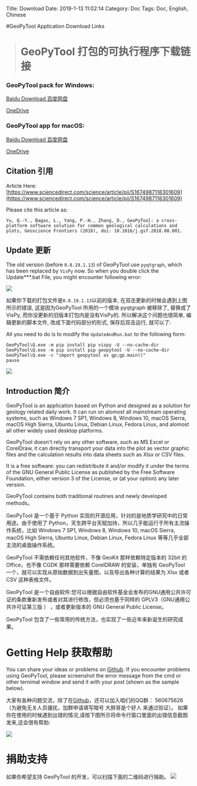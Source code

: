 Title: Download
Date: 2019-1-13 11:02:14
Category: Doc
Tags: Doc, English, Chinese

#GeoPyTool Application Download Links
># GeoPyTool 打包的可执行程序下载链接


### GeoPyTool pack for Windows:
[Baidu Download 百度网盘](https://pan.baidu.com/s/1orrXwPam_nS7WvdWhDOtiw)

[OneDrive](https://1drv.ms/u/s!AnIw_Lqr4g5tgTG4UU04d2IbBdGh)




### GeoPyTool app for macOS:
[Baidu Download 百度网盘](https://pan.baidu.com/s/18sgEQlGVUVX-Ko86DoxPHw)

[OneDrive](https://1drv.ms/u/s!AnIw_Lqr4g5tgTILXh-J2igEU1Nh)



## Citation 引用

Article Here: [https://www.sciencedirect.com/science/article/pii/S1674987118301609](https://www.sciencedirect.com/science/article/pii/S1674987118301609)

Please cite this article as:

`Yu, Q.-Y., Bagas, L., Yang, P.-H., Zhang, D., GeoPyTool: a cross-platform software solution for common geological calculations and plots, Geoscience Frontiers (2018), doi: 10.1016/j.gsf.2018.08.001.`


## Update 更新

The old version (before `0.8.19.1.13`) of GeoPyTool use `pyqtgraph`, which has been replaced by `VisPy` now.
So when you double click the Update***.bat File, you might encounter following error:

![](https://raw.githubusercontent.com/GeoPyTool/GeoPyTool/master/img/UpdateProblem.png)

如果你下载的打包文件是`0.8.19.1.13`以前的版本, 在双击更新的时候会遇到上图所示的错误, 这是因为GeoPyTool 所用的一个模块 pyqtgraph 被移除了, 替换成了 VisPy, 而你没更新的旧版本打包内是没有VisPy的.
所以解决这个问题也很简单, 编辑更新的脚本文件, 改成下面代码部分的形式, 保存后双击运行, 就可以了:

All you need to do is to modify the `UpdateAndRun.bat` to the following form:

```
GeoPyTool\Q.exe -m pip install pip vispy -U --no-cache-dir
GeoPyTool\Q.exe -m pip install pip geopytool -U --no-cache-dir
GeoPyTool\Q.exe -c "import geopytool as gp;gp.main()"
pause
```


![](https://raw.githubusercontent.com/GeoPyTool/GeoPyTool/master/img/FixTheVispy.png)

## Introduction 简介


GeoPyTool is an application based on Python and designed as a solution for geology related daily work. It can run on alomost all mainstream operating systems, such as Windows 7 SP1, Windows 8, Windows 10, macOS Sierra, macOS High Sierra, Ubuntu Linux, Debian Linux, Fedora Linux, and alomost all other widely used desktop platforms.

GeoPyTool doesn't rely on any other software, such as MS Excel or CorelDraw, it can directly transport your data into the plot as vector graphic files and the calculation results into data sheets such as Xlsx or CSV files.

It is a free software: you can redistribute it and/or modify it under the terms of the GNU General Public License as published by the Free Software Foundation, either version 3 of the License, or (at your option) any later version.

GeoPyTool contains both traditional routines and newly developed methods。


GeoPyTool 是一个基于 Python 实现的开源应用，针对的是地质学研究中的日常用途。由于使用了 Python，天生跨平台天赋加持，所以几乎能运行于所有主流操作系统，比如 Windows 7 SP1, Windows 8, Windows 10, macOS Sierra, macOS High Sierra, Ubuntu Linux, Debian Linux, Fedora Linux 等等几乎全部主流的桌面操作系统。

GeoPyTool 不需依赖任何其他软件，不像 GeoKit 那样依赖特定版本的 32bit 的 Office，也不像 CGDK 那样需要依赖 CorelDRAW 的安装，单独有 GeoPyTool 一个，就可以实现从原始数据到出矢量图，以及导出各种计算的结果为 Xlsx 或者 CSV 这种表格文件。

GeoPyTool 是一个自由软件:您可以根据自由软件基金会发布的GNU通用公共许可证的条款重新发布或者对其进行修改，但必须也基于同样的 GPLV3（GNU通用公共许可证第三版 ） ，或者更新版本的 GNU General Public License。

GeoPyTool 包含了一些常用的传统方法，也实现了一些近年来新诞生的研究成果。


# Getting Help 获取帮助


You can share your ideas or problems on [Github](https://github.com/GeoPyTool/GeoPyTool/issues).
If you encounter problems using GeoPyTool, please screenshot the error message from the cmd or other ternimal window and send it with your post (shown as the sample below).

大家有各种问题交流，除了在[Github](https://github.com/GeoPyTool/GeoPyTool/issues)，还可以加入咱们的QQ群： 560675626 （为避免无关人员骚扰，加群申请填写暗号 大胖哥是个好人 来通过验证）。
如果你在使用的时候遇到出错的情况,请按下图所示将命令行窗口里面的出错信息截图发来,这会很有帮助:

![](https://raw.githubusercontent.com/GeoPyTool/GeoPyTool/master/img/HowToAskForHelp.png)



# 捐助支持

如果你希望支持 GeoPyTool 的开发，可以扫描下面的二维码进行捐助。
![](https://raw.githubusercontent.com/GeoPyTool/GeoPyTool/master/img/WeChatQrCode.png)


